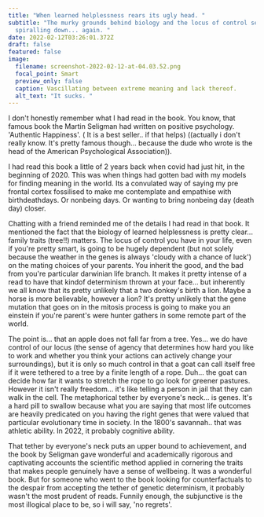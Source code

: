 ```yaml
---
title: "When learned helplessness rears its ugly head. "
subtitle: "The murky grounds behind biology and the locus of control send you
  spiralling down... again. "
date: 2022-02-12T03:26:01.372Z
draft: false
featured: false
image:
  filename: screenshot-2022-02-12-at-04.03.52.png
  focal_point: Smart
  preview_only: false
  caption: Vascillating between extreme meaning and lack thereof.
  alt_text: "It sucks. "
---
```

I don't honestly remember what I had read in the book. You know, that famous book the Martin Seligman had written on positive psychology. 'Authentic Happiness'. ( It is a best seller.. if that helps) ((actually i don't really know. It's pretty famous though... because the dude who wrote is the head of the American Psychological Association)). 

I had read this book a little of 2 years back when covid had just hit, in the beginning of 2020. This was when things had gotten bad with my models for finding meaning in the world. Its a convulated way of saying my pre frontal cortex fossilised to make me contemplate and empathise with birthdeathdays. Or nonbeing days. Or wanting to bring nonbeing day (death day) closer.

Chatting with a friend reminded me of the details I had read in that book. It mentioned the fact that the biology of learned helplessness is pretty clear... family traits (tree!!)  matters. The locus of control you have in your life, even if you're pretty smart, is going to be hugely dependent (but not solely because the weather in the genes is always 'cloudy with a chance of luck') on the mating choices of your parents. You inherit the good, and the bad from you're particular darwinian life branch. It makes it pretty intense of a read to have that kindof determinism thrown at your face... but inherently we all know that its pretty unlikely that a two donkey's birth a lion. Maybe a horse is more believable, however a lion? It's pretty unlikely that the gene mutation that goes on in the mitosis process is going to make you an einstein if you're parent's were hunter gathers in some remote part of the world. 

The point is... that an apple does not fall far from a tree. Yes... we do have control of our locus (the sense of agency that determines how hard you like to work and whether you think your actions can actively change your surroundings), but it is only so much control in that a goat can call itself free if it were tethered to a tree by a finite length of a rope. Duh... the goat can decide how far it wants to stretch the rope to go look for greener pastures. However it isn't really freedom... it's like telling a person in jail that they can walk in the cell. The metaphorical tether by everyone's neck... is genes. It's a hard pill to swallow because what you are saying that most life outcomes are heavily predicated on you having the right genes that were valued that particular evolutionary time in society. In the 1800's savannah.. that was athletic ability. In 2022, it probably cognitive ability. 

That tether by everyone's neck puts an upper bound to achievement, and the book by Seligman gave wonderful and academically rigorous and captivating accounts the scientific method applied in cornering the traits that makes people genuinely have a sense of wellbeing. It was a wonderful book. But for someone who went to the book looking for counterfactuals to the despair from accepting the tether of genetic determinism, it probably wasn't the most prudent of reads. Funnily enough, the subjunctive is the most illogical place to be, so i will say, 'no regrets'.